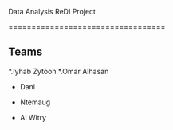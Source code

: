 Data Analysis ReDI Project

==================================


Teams
-----------
*.Iyhab Zytoon
*.Omar Alhasan
* Dani

* Ntemaug
* Al Witry
